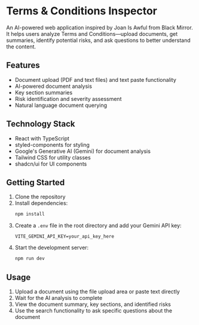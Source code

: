 # Terms & Conditions Inspector

An AI-powered web application inspired by Joan Is Awful from Black Mirror. It helps users analyze Terms and Conditions—upload documents, get summaries, identify potential risks, and ask questions to better understand the content.

## Features

- Document upload (PDF and text files) and text paste functionality
- AI-powered document analysis
- Key section summaries
- Risk identification and severity assessment
- Natural language document querying

## Technology Stack

- React with TypeScript
- styled-components for styling
- Google's Generative AI (Gemini) for document analysis
- Tailwind CSS for utility classes
- shadcn/ui for UI components

## Getting Started

1. Clone the repository
2. Install dependencies:
   ```bash
   npm install
   ```
3. Create a `.env` file in the root directory and add your Gemini API key:
   ```
   VITE_GEMINI_API_KEY=your_api_key_here
   ```
4. Start the development server:
   ```bash
   npm run dev
   ```

## Usage

1. Upload a document using the file upload area or paste text directly
2. Wait for the AI analysis to complete
3. View the document summary, key sections, and identified risks
4. Use the search functionality to ask specific questions about the document


